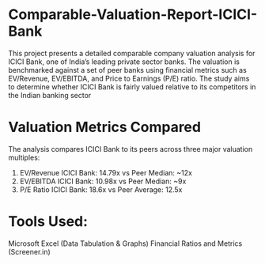 # Comparable-Valuation-Report-ICICI-Bank

This project presents a detailed comparable company valuation analysis for ICICI Bank, one of India’s leading private sector banks. The valuation is benchmarked against a set of peer banks using financial metrics such as EV/Revenue, EV/EBITDA, and Price to Earnings (P/E) ratio. The study aims to determine whether ICICI Bank is fairly valued relative to its competitors in the Indian banking sector

# Valuation Metrics Compared
The analysis compares ICICI Bank to its peers across three major valuation multiples:
1. EV/Revenue
ICICI Bank: 14.79x vs Peer Median: ~12x
2. EV/EBITDA
ICICI Bank: 10.98x vs Peer Median: ~9x
3. P/E Ratio
ICICI Bank: 18.6x vs Peer Average: 12.5x

# Tools Used:
Microsoft Excel (Data Tabulation & Graphs)
Financial Ratios and Metrics (Screener.in)

